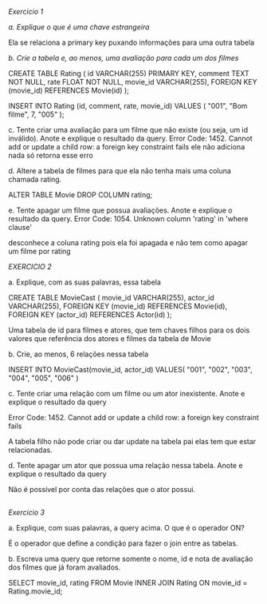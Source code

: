 *Exercicio 1*

*a. Explique o que é uma chave estrangeira*

Ela se relaciona a primary key puxando informações para uma outra tabela


*b. Crie a tabela e, ao menos, uma avaliação para cada um dos filmes*

CREATE TABLE Rating (
		id VARCHAR(255) PRIMARY KEY,
    comment TEXT NOT NULL,
		rate FLOAT NOT NULL,
    movie_id VARCHAR(255),
    FOREIGN KEY (movie_id) REFERENCES Movie(id)
);

INSERT INTO Rating (id, comment, rate, movie_id) 
VALUES (
"001",
"Bom filme",
7,
"005"
);

c. Tente criar uma avaliação para um filme que não existe (ou seja, um id inválido). Anote e explique o resultado da query.
Error Code: 1452. Cannot add or update a child row: 
a foreign key constraint fails ele não adiciona nada só retorna esse erro

d. Altere a tabela de filmes para que ela não tenha mais uma coluna chamada rating.

ALTER TABLE Movie DROP COLUMN rating;

e. Tente apagar um filme que possua avaliações. Anote e explique o resultado da query.
Error Code: 1054. Unknown column 'rating' in 'where clause'

desconhece a coluna rating pois ela foi apagada e não tem como apagar um filme por rating


*EXERCICIO 2*

a. Explique, com as suas palavras, essa tabela

CREATE TABLE MovieCast (
		movie_id VARCHAR(255),
		actor_id VARCHAR(255),
    FOREIGN KEY (movie_id) REFERENCES Movie(id),
    FOREIGN KEY (actor_id) REFERENCES Actor(id)
);

Uma tabela de id para filmes e atores, que tem chaves filhos para os dois valores que referência dos atores e filmes da tabela de Movie


b. Crie, ao menos, 6 relações nessa tabela 

INSERT INTO MovieCast(movie_id, actor_id)
VALUES(
		"001",
    "002",
    "003",
    "004",
    "005",
    "006"
)


c. Tente criar uma relação com um filme ou um ator inexistente. Anote e explique o resultado da query

Error Code: 1452. Cannot add or update a child row: a foreign key constraint fails

A tabela filho não pode criar ou dar update na tabela pai elas tem que estar relacionadas.

d. Tente apagar um ator que possua uma relação nessa tabela. Anote e explique o resultado da query

Não é possível por conta das relações que o ator possui.

##

*Exercicio 3*

a. Explique, com suas palavras, a query acima. O que é o operador ON?

É o operador que define a condição para fazer o join entre as tabelas.

b. Escreva uma query que retorne somente o nome, id e nota de avaliação dos filmes que já foram avaliados.

SELECT movie_id, rating FROM Movie 
INNER JOIN Rating ON movie_id = Rating.movie_id;